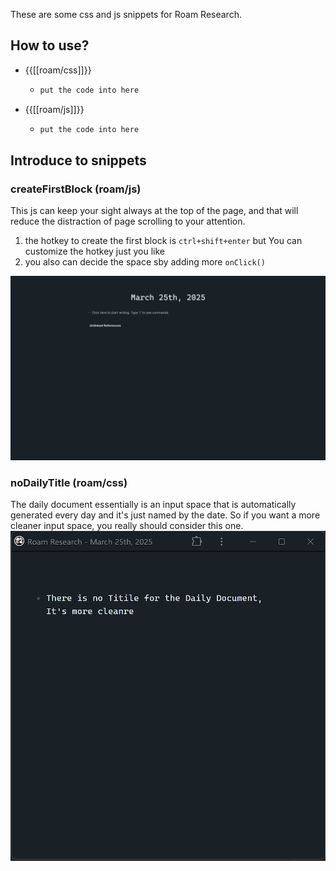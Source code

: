 These are some css and js snippets for Roam Research.

## How to use?
- {{[[roam/css]]}}
    - ```css
      put the code into here
      ```

- {{[[roam/js]]}}
    - ```js
      put the code into here
      ```

## Introduce to snippets
### createFirstBlock (roam/js)
This js can keep your sight always at the top of the page, and that will reduce the distraction of page scrolling to your attention. 

1. the hotkey to create the first block is `ctrl+shift+enter` but You can customize the hotkey just you like
2. you also can decide the space sby adding more `onClick()` 
 
![](./src/createFirstBlock.gif)


### noDailyTitle (roam/css)
The daily document essentially is an input space that is automatically generated every day and it's just named by the date. So if you want a more cleaner input space, you really should consider this one.
![](./src/noDailyTitle.png)